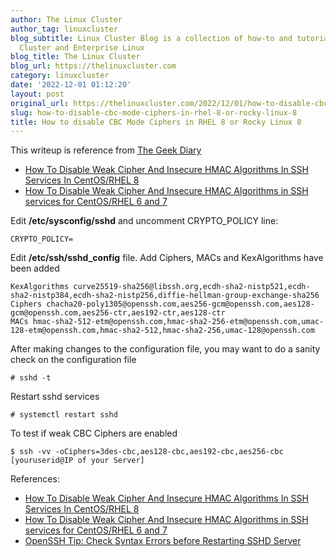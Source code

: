 ```yaml
---
author: The Linux Cluster
author_tag: linuxcluster
blog_subtitle: Linux Cluster Blog is a collection of how-to and tutorials for Linux
  Cluster and Enterprise Linux
blog_title: The Linux Cluster
blog_url: https://thelinuxcluster.com
category: linuxcluster
date: '2022-12-01 01:12:20'
layout: post
original_url: https://thelinuxcluster.com/2022/12/01/how-to-disable-cbc-mode-ciphers-in-rhel-8-or-rocky-linux-8/
slug: how-to-disable-cbc-mode-ciphers-in-rhel-8-or-rocky-linux-8
title: How to disable CBC Mode Ciphers in RHEL 8 or Rocky Linux 8
---
```


<p>This writeup is reference from  <a href="https://www.thegeekdiary.com/">The Geek Diary</a></p>




<ul>
<li><a href="https://www.thegeekdiary.com/how-to-disable-weak-cipher-and-insecure-hmac-algorithms-in-ssh-services-in-centos-rhel-8/">How To Disable Weak Cipher And Insecure HMAC Algorithms In SSH Services In CentOS/RHEL 8</a></li>



<li><a href="https://www.thegeekdiary.com/how-to-disable-weak-cipher-and-insecure-hmac-algorithms-in-ssh-services-for-centos-rhel-6-and-7/">How To Disable Weak Cipher And Insecure HMAC Algorithms in SSH services for CentOS/RHEL 6 and 7</a></li>
</ul>



<p>Edit&nbsp;<strong>/etc/sysconfig/sshd</strong>&nbsp;and uncomment CRYPTO_POLICY line:</p>




<pre class="wp-block-code"><code>CRYPTO_POLICY=</code></pre>



<p>Edit <strong>/etc/ssh/sshd_config</strong> file. Add Ciphers, MACs and KexAlgorithms have been added</p>




<pre class="wp-block-code"><code>KexAlgorithms curve25519-sha256@libssh.org,ecdh-sha2-nistp521,ecdh-sha2-nistp384,ecdh-sha2-nistp256,diffie-hellman-group-exchange-sha256
Ciphers chacha20-poly1305@openssh.com,aes256-gcm@openssh.com,aes128-gcm@openssh.com,aes256-ctr,aes192-ctr,aes128-ctr
MACs hmac-sha2-512-etm@openssh.com,hmac-sha2-256-etm@openssh.com,umac-128-etm@openssh.com,hmac-sha2-512,hmac-sha2-256,umac-128@openssh.com</code></pre>



<p>After making changes to the configuration file, you may want to do a sanity check on the configuration file</p>




<pre class="wp-block-code"><code># sshd -t</code></pre>



<p>Restart sshd services</p>




<pre class="wp-block-code"><code># systemctl restart sshd</code></pre>



<p>To test if weak CBC Ciphers are enabled</p>




<pre class="wp-block-code"><code>$ ssh -vv -oCiphers=3des-cbc,aes128-cbc,aes192-cbc,aes256-cbc &#091;youruserid@IP of your Server]
</code></pre>



<p>References:</p>




<ul>
<li><a href="https://www.thegeekdiary.com/how-to-disable-weak-cipher-and-insecure-hmac-algorithms-in-ssh-services-in-centos-rhel-8/">How To Disable Weak Cipher And Insecure HMAC Algorithms In SSH Services In CentOS/RHEL 8</a></li>



<li><a href="https://www.thegeekdiary.com/how-to-disable-weak-cipher-and-insecure-hmac-algorithms-in-ssh-services-for-centos-rhel-6-and-7/">How To Disable Weak Cipher And Insecure HMAC Algorithms in SSH services for CentOS/RHEL 6 and 7</a></li>



<li><a href="https://www.cyberciti.biz/tips/checking-openssh-sshd-configuration-syntax-errors.html">OpenSSH Tip: Check Syntax Errors before Restarting SSHD Server</a></li>
</ul>